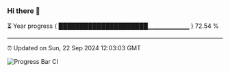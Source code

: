 ### Hi there 👋

⏳ Year progress { █████████████████████▁▁▁▁▁▁▁▁▁ } 72.54 %

---

⏰ Updated on Sun, 22 Sep 2024 12:03:03 GMT

![Progress Bar CI](https://github.com/EinsPommes/EinsPommes/blob/main/.github/workflows/main.yml)
